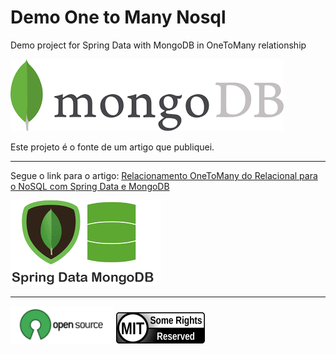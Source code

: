 # Demo One to Many Nosql

Demo project for Spring Data with MongoDB in OneToMany relationship

![MongoDB](mongodb.png)


Este projeto é o fonte de um artigo que publiquei.

---
Segue o link para o artigo: 
[Relacionamento OneToMany do Relacional para o NoSQL com Spring Data e MongoDB](https://medium.com/@fabiano_goes/relacionamento-onetomany-do-relacional-para-o-nosql-com-spring-data-e-mongodb-28fcf419dede)

![Spring Data - MongoDB](spring-mongodb.png)

---

[![Open Source](opensource-logo.png)](https://opensource.org/licenses/MIT) [![MIT license](mit-logo.png)](LICENSE)